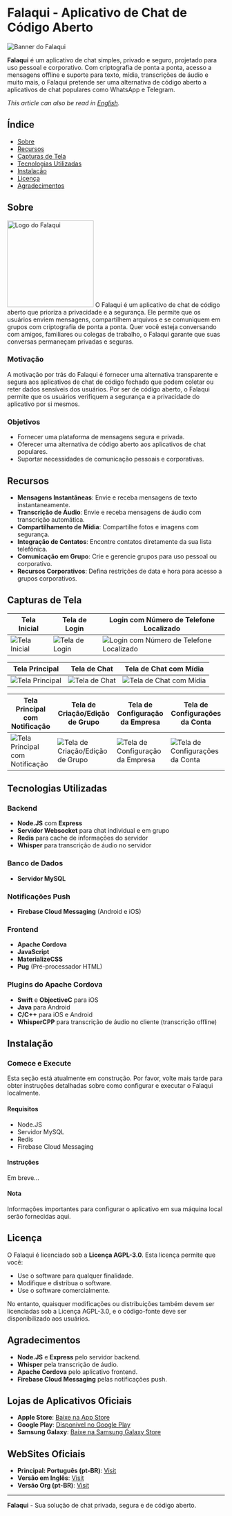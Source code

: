 # Falaqui - Aplicativo de Chat de Código Aberto

<img src="https://i.imghippo.com/files/Kl7316SO.png" alt="Banner do Falaqui" />

**Falaqui** é um aplicativo de chat simples, privado e seguro, projetado para uso pessoal e corporativo. Com criptografia de ponta a ponta, acesso a mensagens offline e suporte para texto, mídia, transcrições de áudio e muito mais, o Falaqui pretende ser uma alternativa de código aberto a aplicativos de chat populares como WhatsApp e Telegram.

*This article can also be read in [English](README.md).*

## Índice
- [Sobre](#sobre)
- [Recursos](#recursos)
- [Capturas de Tela](#capturas-de-tela)
- [Tecnologias Utilizadas](#tecnologias-utilizadas)
- [Instalação](#instalação)
- [Licença](#licença)
- [Agradecimentos](#agradecimentos)

## Sobre

<img src="https://i.imghippo.com/files/xXE4574NQM.png" alt="Logo do Falaqui" width="200" />
O Falaqui é um aplicativo de chat de código aberto que prioriza a privacidade e a segurança. Ele permite que os usuários enviem mensagens, compartilhem arquivos e se comuniquem em grupos com criptografia de ponta a ponta. Quer você esteja conversando com amigos, familiares ou colegas de trabalho, o Falaqui garante que suas conversas permaneçam privadas e seguras.

### Motivação
A motivação por trás do Falaqui é fornecer uma alternativa transparente e segura aos aplicativos de chat de código fechado que podem coletar ou reter dados sensíveis dos usuários. Por ser de código aberto, o Falaqui permite que os usuários verifiquem a segurança e a privacidade do aplicativo por si mesmos.

### Objetivos
- Fornecer uma plataforma de mensagens segura e privada.
- Oferecer uma alternativa de código aberto aos aplicativos de chat populares.
- Suportar necessidades de comunicação pessoais e corporativas.

## Recursos

- **Mensagens Instantâneas**: Envie e receba mensagens de texto instantaneamente.
- **Transcrição de Áudio**: Envie e receba mensagens de áudio com transcrição automática.
- **Compartilhamento de Mídia**: Compartilhe fotos e imagens com segurança.
- **Integração de Contatos**: Encontre contatos diretamente da sua lista telefônica.
- **Comunicação em Grupo**: Crie e gerencie grupos para uso pessoal ou corporativo.
- **Recursos Corporativos**: Defina restrições de data e hora para acesso a grupos corporativos.

## Capturas de Tela

| Tela Inicial | Tela de Login | Login com Número de Telefone Localizado |
|--------------|--------------|-----------------------------------------|
| ![Tela Inicial](https://i.imghippo.com/files/ki3556f.png "Tela Inicial") | ![Tela de Login](https://i.imghippo.com/files/pCK7015Ghg.png "Tela de Login") | ![Login com Número de Telefone Localizado](https://i.imghippo.com/files/QP4314DAk.png "Login com Número de Telefone Localizado") |

| Tela Principal | Tela de Chat | Tela de Chat com Mídia |
|----------------|--------------|------------------------|
| ![Tela Principal](https://i.imghippo.com/files/uAl3835KeM.png "Tela Principal") | ![Tela de Chat](https://i.imghippo.com/files/GH7747idQ.png "Tela de Chat") | ![Tela de Chat com Mídia](https://i.imghippo.com/files/rDaK2088apc.png "Tela de Chat com Mídia") |

| Tela Principal com Notificação | Tela de Criação/Edição de Grupo | Tela de Configuração da Empresa | Tela de Configurações da Conta |
|--------------------------------|--------------------------------|--------------------------------|--------------------------------|
| ![Tela Principal com Notificação](https://i.imghippo.com/files/miV1491LM.png "Tela Principal com Notificação") | ![Tela de Criação/Edição de Grupo](https://i.imghippo.com/files/UJYV6583SBY.png "Tela de Criação/Edição de Grupo") | ![Tela de Configuração da Empresa](https://i.imghippo.com/files/Ztz6424yM.png "Tela de Configuração da Empresa") | ![Tela de Configurações da Conta](https://i.imghippo.com/files/KeT5358Zoo.png "Tela de Configurações da Conta") |

## Tecnologias Utilizadas

### Backend
- **Node.JS** com **Express**
- **Servidor Websocket** para chat individual e em grupo
- **Redis** para cache de informações do servidor
- **Whisper** para transcrição de áudio no servidor

### Banco de Dados
- **Servidor MySQL**

### Notificações Push
- **Firebase Cloud Messaging** (Android e iOS)

### Frontend
- **Apache Cordova**
- **JavaScript**
- **MaterializeCSS**
- **Pug** (Pré-processador HTML)

### Plugins do Apache Cordova
- **Swift** e **ObjectiveC** para iOS
- **Java** para Android
- **C/C++** para iOS e Android
- **WhisperCPP** para transcrição de áudio no cliente (transcrição offline)

## Instalação

### Comece e Execute

Esta seção está atualmente em construção. Por favor, volte mais tarde para obter instruções detalhadas sobre como configurar e executar o Falaqui localmente.

#### Requisitos
- Node.JS
- Servidor MySQL
- Redis
- Firebase Cloud Messaging

#### Instruções
Em breve...

#### Nota
Informações importantes para configurar o aplicativo em sua máquina local serão fornecidas aqui.

## Licença

O Falaqui é licenciado sob a **Licença AGPL-3.0**. Esta licença permite que você:
- Use o software para qualquer finalidade.
- Modifique e distribua o software.
- Use o software comercialmente.

No entanto, quaisquer modificações ou distribuições também devem ser licenciadas sob a Licença AGPL-3.0, e o código-fonte deve ser disponibilizado aos usuários.

## Agradecimentos

- **Node.JS** e **Express** pelo servidor backend.
- **Whisper** pela transcrição de áudio.
- **Apache Cordova** pelo aplicativo frontend.
- **Firebase Cloud Messaging** pelas notificações push.

## Lojas de Aplicativos Oficiais

- **Apple Store**: [Baixe na App Store](https://apps.apple.com/us/app/falaqui/id6503642039)
- **Google Play**: [Disponível no Google Play](https://play.google.com/store/apps/details?id=com.br.falaqui)
- **Samsung Galaxy**: [Baixe na Samsung Galaxy Store](https://galaxystore.samsung.com/detail/com.br.falaqui)

## WebSites Oficiais

- **Principal: Português (pt-BR)**: [Visit](https://FalaQui.com.br)
- **Versão em Inglês**: [Visit](https://FalaQui.com)
- **Versão Org (pt-BR)**: [Visit](https://FalaQui.org)

---

**Falaqui** - Sua solução de chat privada, segura e de código aberto.
